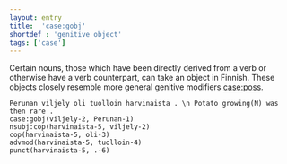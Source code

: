 ```yaml
---
layout: entry
title:  'case:gobj'
shortdef : 'genitive object'
tags: ['case']
---
```


Certain nouns, those which have been directly derived from a verb or
otherwise have a verb counterpart, can take an object in
Finnish. These objects closely resemble more general genitive
modifiers [case:poss]().

<!-- fname:gobj.pdf -->
~~~ sdparse
Perunan viljely oli tuolloin harvinaista . \n Potato growing(N) was then rare .
case:gobj(viljely-2, Perunan-1)
nsubj:cop(harvinaista-5, viljely-2)
cop(harvinaista-5, oli-3)
advmod(harvinaista-5, tuolloin-4)
punct(harvinaista-5, .-6)
~~~
